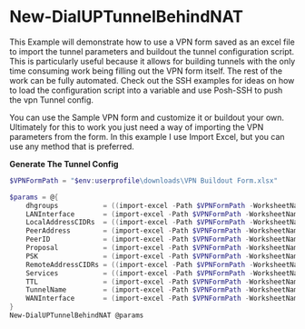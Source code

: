 # New-DialUPTunnelBehindNAT

This Example will demonstrate how to use a VPN form saved as an excel file to import the tunnel parameters and buildout the tunnel configuration script. This is particularly useful because it allows for building tunnels with the only time consuming work being filling out the VPN form itself. The rest of the work can be fully automated. Check out the SSH examples for ideas on how to load the configuration script into a variable and use Posh-SSH to push the vpn Tunnel config.

You can use the Sample VPN form and customize it or buildout your own. Ultimately for this to work you just need a way of importing the VPN parameters from the form. In this example I use Import Excel, but you can use any method that is preferred.

**Generate The Tunnel Config**
```Powershell
$VPNFormPath = "$env:userprofile\downloads\VPN Buildout Form.xlsx"

$params = @{
    dhgroups           = ((import-excel -Path $VPNFormPath -WorksheetName DialUpNat -StartRow 13 -EndRow 13 -StartColumn 2 -EndColumn 2 -NoHeader).p1).split(", ")
    LANInterface       = (import-excel -Path $VPNFormPath -WorksheetName DialUpNat -StartRow 3 -EndRow 3 -StartColumn 2 -EndColumn 2 -NoHeader).p1
    LocalAddressCIDRs  = ((import-excel -Path $VPNFormPath -WorksheetName DialUpNat -StartRow 4 -EndRow 4 -StartColumn 2 -EndColumn 2 -NoHeader).p1).split(", ")
    PeerAddress        = (import-excel -Path $VPNFormPath -WorksheetName DialUpNat -StartRow 5 -EndRow 5 -StartColumn 2 -EndColumn 2 -NoHeader).p1
    PeerID             = (import-excel -Path $VPNFormPath -WorksheetName DialUpNat -StartRow 15 -EndRow 15 -StartColumn 2 -EndColumn 2 -NoHeader).p1
    Proposal           = (import-excel -Path $VPNFormPath -WorksheetName DialUpNat -StartRow 10 -EndRow 10 -StartColumn 2 -EndColumn 2 -NoHeader).p1
    PSK                = (import-excel -Path $VPNFormPath -WorksheetName DialUpNat -StartRow 11 -EndRow 11 -StartColumn 2 -EndColumn 2 -NoHeader).p1
    RemoteAddressCIDRs = ((import-excel -Path $VPNFormPath -WorksheetName DialUpNat -StartRow 8 -EndRow 8 -StartColumn 2 -EndColumn 2 -NoHeader).p1).split(", ")
    Services           = ((import-excel -Path $VPNFormPath -WorksheetName DialUpNat -StartRow 14 -EndRow 14 -StartColumn 2 -EndColumn 2 -NoHeader).p1).split(", ")
    TTL                = (import-excel -Path $VPNFormPath -WorksheetName DialUpNat -StartRow 12 -EndRow 12 -StartColumn 2 -EndColumn 2 -NoHeader).p1
    TunnelName         = (import-excel -Path $VPNFormPath -WorksheetName DialUpNat -StartRow 6 -EndRow 6 -StartColumn 2 -EndColumn 2 -NoHeader).p1
    WANInterface       = (import-excel -Path $VPNFormPath -WorksheetName DialUpNat -StartRow 2 -EndRow 2 -StartColumn 2 -EndColumn 2 -NoHeader).p1
}
New-DialUPTunnelBehindNAT @params
```